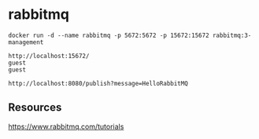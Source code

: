 # rabbitmq


```SHELL
docker run -d --name rabbitmq -p 5672:5672 -p 15672:15672 rabbitmq:3-management
```

```SHELL
http://localhost:15672/
guest
guest
```


```SHELL
http://localhost:8080/publish?message=HelloRabbitMQ
```


## Resources
https://www.rabbitmq.com/tutorials
